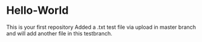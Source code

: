 # Hello-World
This is your first repository
Added a .txt test file via upload in master branch and will add another file in this testbranch.
